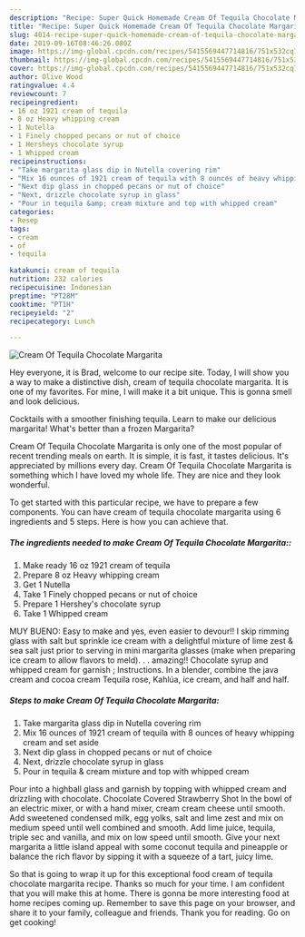 ```yaml
---
description: "Recipe: Super Quick Homemade Cream Of Tequila Chocolate Margarita"
title: "Recipe: Super Quick Homemade Cream Of Tequila Chocolate Margarita"
slug: 4014-recipe-super-quick-homemade-cream-of-tequila-chocolate-margarita
date: 2019-09-16T08:46:26.080Z
image: https://img-global.cpcdn.com/recipes/5415569447714816/751x532cq70/cream-of-tequila-chocolate-margarita-recipe-main-photo.jpg
thumbnail: https://img-global.cpcdn.com/recipes/5415569447714816/751x532cq70/cream-of-tequila-chocolate-margarita-recipe-main-photo.jpg
cover: https://img-global.cpcdn.com/recipes/5415569447714816/751x532cq70/cream-of-tequila-chocolate-margarita-recipe-main-photo.jpg
author: Olive Wood
ratingvalue: 4.4
reviewcount: 7
recipeingredient:
- 16 oz 1921 cream of tequila
- 8 oz Heavy whipping cream
- 1 Nutella
- 1 Finely chopped pecans or nut of choice
- 1 Hersheys chocolate syrup
- 1 Whipped cream
recipeinstructions:
- "Take margarita glass dip in Nutella covering rim"
- "Mix 16 ounces of 1921 cream of tequila with 8 ounces of heavy whipping cream and set aside"
- "Next dip glass in chopped pecans or nut of choice"
- "Next, drizzle chocolate syrup in glass"
- "Pour in tequila &amp; cream mixture and top with whipped cream"
categories:
- Resep
tags:
- cream
- of
- tequila

katakunci: cream of tequila
nutrition: 232 calories
recipecuisine: Indonesian
preptime: "PT28M"
cooktime: "PT1H"
recipeyield: "2"
recipecategory: Lunch

---
```



![Cream Of Tequila Chocolate Margarita](https://img-global.cpcdn.com/recipes/5415569447714816/751x532cq70/cream-of-tequila-chocolate-margarita-recipe-main-photo.jpg)

Hey everyone, it is Brad, welcome to our recipe site. Today, I will show you a way to make a distinctive dish, cream of tequila chocolate margarita. It is one of my favorites. For mine, I will make it a bit unique. This is gonna smell and look delicious.

Cocktails with a smoother finishing tequila. Learn to make our delicious margarita! What&#39;s better than a frozen Margarita?

Cream Of Tequila Chocolate Margarita is only one of the most popular of recent trending meals on earth. It is simple, it is fast, it tastes delicious. It's appreciated by millions every day. Cream Of Tequila Chocolate Margarita is something which I have loved my whole life. They are nice and they look wonderful.


To get started with this particular recipe, we have to prepare a few components. You can have cream of tequila chocolate margarita using 6 ingredients and 5 steps. Here is how you can achieve that.

##### The ingredients needed to make Cream Of Tequila Chocolate Margarita::

1. Make ready 16 oz 1921 cream of tequila
1. Prepare 8 oz Heavy whipping cream
1. Get 1 Nutella
1. Take 1 Finely chopped pecans or nut of choice
1. Prepare 1 Hershey&#39;s chocolate syrup
1. Take 1 Whipped cream


MUY BUENO: Easy to make and yes, even easier to devour!! I skip rimming glass with salt but sprinkle ice cream with a delightful mixture of lime zest &amp; sea salt just prior to serving in mini margarita glasses (make when preparing ice cream to allow flavors to meld). . . amazing!! Chocolate syrup and whipped cream for garnish ; Instructions. In a blender, combine the java cream and cocoa cream Tequila rose, Kahlúa, ice cream, and half and half. 

##### Steps to make Cream Of Tequila Chocolate Margarita:

1. Take margarita glass dip in Nutella covering rim
1. Mix 16 ounces of 1921 cream of tequila with 8 ounces of heavy whipping cream and set aside
1. Next dip glass in chopped pecans or nut of choice
1. Next, drizzle chocolate syrup in glass
1. Pour in tequila &amp; cream mixture and top with whipped cream


Pour into a highball glass and garnish by topping with whipped cream and drizzling with chocolate. Chocolate Covered Strawberry Shot In the bowl of an electric mixer, or with a hand mixer, cream cream cheese until smooth. Add sweetened condensed milk, egg yolks, salt and lime zest and mix on medium speed until well combined and smooth. Add lime juice, tequila, triple sec and vanilla, and mix on low speed until smooth. Give your next margarita a little island appeal with some coconut tequila and pineapple or balance the rich flavor by sipping it with a squeeze of a tart, juicy lime. 

So that is going to wrap it up for this exceptional food cream of tequila chocolate margarita recipe. Thanks so much for your time. I am confident that you will make this at home. There is gonna be more interesting food at home recipes coming up. Remember to save this page on your browser, and share it to your family, colleague and friends. Thank you for reading. Go on get cooking!
